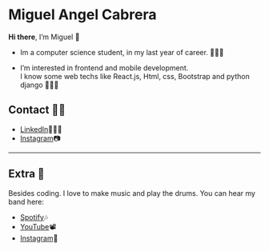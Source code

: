 # Miguel Angel Cabrera

**Hi there**, I’m Miguel 👋 
* Im a computer science student, in my last year of career. 👨🏼‍🎓

* I’m interested in frontend and mobile development.<br>
I know some web techs like React.js, Html, css, Bootstrap and python django 👨🏼‍💻

## Contact 🤳🏼

* [LinkedIn](https://www.linkedin.com/in/miguel-cabrera-0547a922b/)👷🏼‍♂️
* [Instagram](https://www.instagram.com/miguelco314/)📷


___

## Extra 👀

Besides coding. I love to make music and play the drums. You can hear my band here:
* [Spotify](https://open.spotify.com/artist/6dJO5eZzDgy0Uyq1DFgWOz?si=tpsa18-vSwGkMHNWob3HmA)🎶
* [YouTube](https://www.youtube.com/watch?v=7c_nL9vahQM)📽
* [Instagram](https://www.instagram.com/altibajosmusica/)🐧
